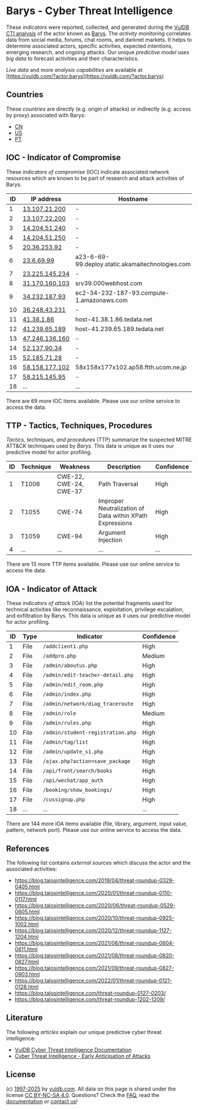 # Barys - Cyber Threat Intelligence

These _indicators_ were reported, collected, and generated during the [VulDB CTI analysis](https://vuldb.com/?kb.cti) of the actor known as [Barys](https://vuldb.com/?actor.barys). The _activity monitoring_ correlates data from social media, forums, chat rooms, and darknet markets. It helps to determine associated actors, specific activities, expected intentions, emerging research, and ongoing attacks. Our unique _predictive model_ uses _big data_ to forecast activities and their characteristics.

_Live data_ and more _analysis capabilities_ are available at [https://vuldb.com/?actor.barys](https://vuldb.com/?actor.barys)

## Countries

These _countries_ are directly (e.g. origin of attacks) or indirectly (e.g. access by proxy) associated with Barys:

* [CN](https://vuldb.com/?country.cn)
* [US](https://vuldb.com/?country.us)
* [PT](https://vuldb.com/?country.pt)

## IOC - Indicator of Compromise

These _indicators of compromise_ (IOC) indicate associated network resources which are known to be part of research and attack activities of Barys.

ID | IP address | Hostname | Campaign | Confidence
-- | ---------- | -------- | -------- | ----------
1 | [13.107.21.200](https://vuldb.com/?ip.13.107.21.200) | - | - | High
2 | [13.107.22.200](https://vuldb.com/?ip.13.107.22.200) | - | - | High
3 | [14.204.51.240](https://vuldb.com/?ip.14.204.51.240) | - | - | High
4 | [14.204.51.250](https://vuldb.com/?ip.14.204.51.250) | - | - | High
5 | [20.36.253.92](https://vuldb.com/?ip.20.36.253.92) | - | - | High
6 | [23.6.69.99](https://vuldb.com/?ip.23.6.69.99) | a23-6-69-99.deploy.static.akamaitechnologies.com | - | High
7 | [23.225.145.234](https://vuldb.com/?ip.23.225.145.234) | - | - | High
8 | [31.170.160.103](https://vuldb.com/?ip.31.170.160.103) | srv39.000webhost.com | - | High
9 | [34.232.187.93](https://vuldb.com/?ip.34.232.187.93) | ec2-34-232-187-93.compute-1.amazonaws.com | - | Medium
10 | [36.248.43.231](https://vuldb.com/?ip.36.248.43.231) | - | - | High
11 | [41.38.1.86](https://vuldb.com/?ip.41.38.1.86) | host-41.38.1.86.tedata.net | - | High
12 | [41.239.65.189](https://vuldb.com/?ip.41.239.65.189) | host-41.239.65.189.tedata.net | - | High
13 | [47.246.136.160](https://vuldb.com/?ip.47.246.136.160) | - | - | High
14 | [52.137.90.34](https://vuldb.com/?ip.52.137.90.34) | - | - | High
15 | [52.185.71.28](https://vuldb.com/?ip.52.185.71.28) | - | - | High
16 | [58.158.177.102](https://vuldb.com/?ip.58.158.177.102) | 58x158x177x102.ap58.ftth.ucom.ne.jp | - | High
17 | [58.215.145.95](https://vuldb.com/?ip.58.215.145.95) | - | - | High
18 | ... | ... | ... | ...

There are 69 more IOC items available. Please use our online service to access the data.

## TTP - Tactics, Techniques, Procedures

_Tactics, techniques, and procedures_ (TTP) summarize the suspected MITRE ATT&CK techniques used by _Barys_. This data is unique as it uses our predictive model for actor profiling.

ID | Technique | Weakness | Description | Confidence
-- | --------- | -------- | ----------- | ----------
1 | T1006 | CWE-22, CWE-24, CWE-37 | Path Traversal | High
2 | T1055 | CWE-74 | Improper Neutralization of Data within XPath Expressions | High
3 | T1059 | CWE-94 | Argument Injection | High
4 | ... | ... | ... | ...

There are 13 more TTP items available. Please use our online service to access the data.

## IOA - Indicator of Attack

These _indicators of attack_ (IOA) list the potential fragments used for technical activities like reconnaissance, exploitation, privilege escalation, and exfiltration by Barys. This data is unique as it uses our predictive model for actor profiling.

ID | Type | Indicator | Confidence
-- | ---- | --------- | ----------
1 | File | `/addclient1.php` | High
2 | File | `/addpro.php` | Medium
3 | File | `/admin/aboutus.php` | High
4 | File | `/admin/edit-teacher-detail.php` | High
5 | File | `/admin/edit_room.php` | High
6 | File | `/admin/index.php` | High
7 | File | `/admin/network/diag_traceroute` | High
8 | File | `/admin/role` | Medium
9 | File | `/admin/rules.php` | High
10 | File | `/admin/student-registration.php` | High
11 | File | `/admin/tag/list` | High
12 | File | `/admin/update_s1.php` | High
13 | File | `/ajax.php?action=save_package` | High
14 | File | `/api/front/search/books` | High
15 | File | `/api/wechat/app_auth` | High
16 | File | `/booking/show_bookings/` | High
17 | File | `/cussignup.php` | High
18 | ... | ... | ...

There are 144 more IOA items available (file, library, argument, input value, pattern, network port). Please use our online service to access the data.

## References

The following list contains _external sources_ which discuss the actor and the associated activities:

* https://blog.talosintelligence.com/2019/04/threat-roundup-0329-0405.html
* https://blog.talosintelligence.com/2020/01/threat-roundup-0110-0117.html
* https://blog.talosintelligence.com/2020/06/threat-roundup-0529-0605.html
* https://blog.talosintelligence.com/2020/10/threat-roundup-0925-1002.html
* https://blog.talosintelligence.com/2020/12/threat-roundup-1127-1204.html
* https://blog.talosintelligence.com/2021/06/threat-roundup-0604-0611.html
* https://blog.talosintelligence.com/2021/08/threat-roundup-0820-0827.html
* https://blog.talosintelligence.com/2021/09/threat-roundup-0827-0903.html
* https://blog.talosintelligence.com/2022/01/threat-roundup-0121-0128.html
* https://blog.talosintelligence.com/threat-roundup-0127-0203/
* https://blog.talosintelligence.com/threat-roundup-1202-1209/

## Literature

The following _articles_ explain our unique predictive cyber threat intelligence:

* [VulDB Cyber Threat Intelligence Documentation](https://vuldb.com/?kb.cti)
* [Cyber Threat Intelligence - Early Anticipation of Attacks](https://www.scip.ch/en/?labs.20201022)

## License

(c) [1997-2025](https://vuldb.com/?kb.changelog) by [vuldb.com](https://vuldb.com/?kb.about). All data on this page is shared under the license [CC BY-NC-SA 4.0](https://creativecommons.org/licenses/by-nc-sa/4.0/). Questions? Check the [FAQ](https://vuldb.com/?kb.faq), read the [documentation](https://vuldb.com/?kb) or [contact us](https://vuldb.com/?contact)!
